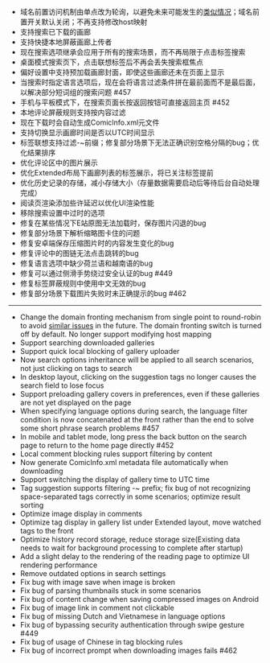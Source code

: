 - 域名前置访问机制由单点改为轮询，以避免未来可能发生的[类似情况](https://forums.e-hentai.org/index.php?showtopic=244935&hl=round-robin)；域名前置开关默认关闭；不再支持修改host映射
- 支持搜索已下载的画廊
- 支持快捷本地屏蔽画廊上传者
- 现在搜索选项继承会应用于所有的搜索场景，而不再局限于点击标签搜索
- 桌面模式搜索页下，点击联想标签后不再会丢失搜索框焦点
- 偏好设置中支持预加载画廊封面，即使这些画廊还未在页面上显示
- 当搜索时指定语言选项后，现在会将语言过滤条件拼在最前面而不是最后面，以解决部分短词组的搜索问题 #457
- 手机与平板模式下，在搜索页面长按返回按钮可直接返回主页 #452
- 本地评论屏蔽规则支持按内容过滤
- 现在下载时会自动生成ComicInfo.xml元文件
- 支持切换显示画廊时间是否以UTC时间显示
- 标签联想支持过滤-~前缀；修复部分场景下无法正确识别空格分隔的bug；优化结果排序
- 优化评论区中的图片展示
- 优化Extended布局下画廊列表的标签展示，将已关注标签提前
- 优化历史记录的存储，减小存储大小（存量数据需要启动后等待后台自动处理完成）
- 阅读页渲染添加些许延迟以优化UI渲染性能
- 移除搜索设置中过时的选项
- 修复在某些情况下E站原图无法加载时，保存图片闪退的bug
- 修复部分场景下解析缩略图卡住的问题
- 修复安卓端保存压缩图片时的内容发生变化的bug
- 修复评论中的图链无法点击跳转的bug
- 修复语言选项中缺少荷兰语和越南语的bug
- 修复可以通过侧滑手势绕过安全认证的bug #449
- 修复标签屏蔽规则中使用中文无效的bug
- 修复部分场景下载图片失败时未正确提示的bug #462

------------------------------------------------------------------------------------------

- Change the domain fronting mechanism from single point to round-robin to avoid [similar issues]((https://forums.e-hentai.org/index.php?showtopic=244935&hl=round-robin)) in the future. The domain fronting switch is turned off by default. No longer support modifying host mapping
- Support searching downloaded galleries
- Support quick local blocking of gallery uploader 
- Now search options inheritance will be applied to all search scenarios, not just clicking on tags to search
- In desktop layout, clicking on the suggestion tags no longer causes the search field to lose focus
- Support preloading gallery covers in preferences, even if these galleries are not yet displayed on the page
- When specifying language options during search, the language filter condition is now concatenated at the front rather than the end to solve some short phrase search problems #457
- In mobile and tablet mode, long press the back button on the search page to return to the home page directly #452
- Local comment blocking rules support filtering by content
- Now generate ComicInfo.xml metadata file automatically when downloading
- Support switching the display of gallery time to UTC time
- Tag suggestion supports filtering -~ prefix; fix bug of not recognizing space-separated tags correctly in some scenarios; optimize result sorting
- Optimize image display in comments
- Optimize tag display in gallery list under Extended layout, move watched tags to the front
- Optimize history record storage, reduce storage size(Existing data needs to wait for background processing to complete after startup)
- Add a slight delay to the rendering of the reading page to optimize UI rendering performance
- Remove outdated options in search settings
- Fix bug with image save when image is broken
- Fix bug of parsing thumbnails stuck in some scenarios
- Fix bug of content change when saving compressed images on Android
- Fix bug of image link in comment not clickable
- Fix bug of missing Dutch and Vietnamese in language options
- Fix bug of bypassing security authentication through swipe gesture #449
- Fix bug of usage of Chinese in tag blocking rules
- Fix bug of incorrect prompt when downloading images fails #462